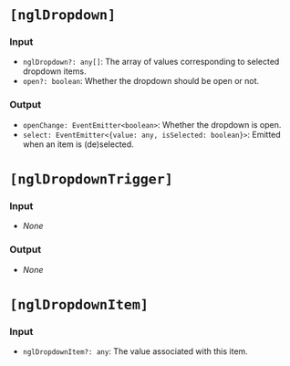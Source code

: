 # `[nglDropdown]`

### Input

  * `nglDropdown?: any[]`: The array of values corresponding to selected dropdown items.
  * `open?: boolean`: Whether the dropdown should be open or not.

### Output

  * `openChange: EventEmitter<boolean>`: Whether the dropdown is open.
  * `select: EventEmitter<{value: any, isSelected: boolean}>`: Emitted when an item is (de)selected.

# `[nglDropdownTrigger]`

### Input

  * *None*

### Output

  * *None*

# `[nglDropdownItem]`

### Input

  * `nglDropdownItem?: any`: The value associated with this item.

